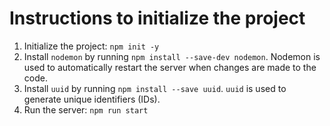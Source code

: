 # Instructions to initialize the project
1. Initialize the project: `npm init -y`
2. Install `nodemon` by running `npm install --save-dev nodemon`. Nodemon is used to automatically restart the server when changes are made to the code.
3. Install `uuid` by running `npm install --save uuid`. `uuid` is used to generate unique identifiers (IDs).
4. Run the server: `npm run start`
